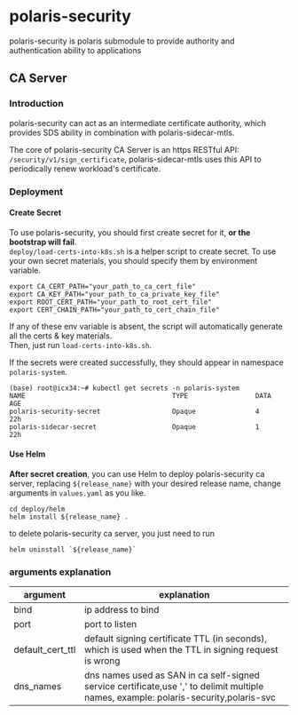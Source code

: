 # polaris-security
polaris-security is polaris submodule to provide authority and authentication ability to applications


## CA Server
### Introduction
polaris-security can act as an intermediate certificate authority, which provides SDS ability in combination with polaris-sidecar-mtls.   

The core of polaris-security CA Server is an https RESTful API: `/security/v1/sign_certificate`, polaris-sidecar-mtls uses this API to periodically renew workload's certificate.     

### Deployment
#### Create Secret
To use polaris-security, you should first create secret for it, **or the bootstrap will fail**.   
`deploy/load-certs-into-k8s.sh` is a helper script to create secret. 
To use your own secret materials, you should specify them by environment variable.
```
export CA_CERT_PATH="your_path_to_ca_cert_file"
export CA_KEY_PATH="your_path_to_ca_private_key_file"
export ROOT_CERT_PATH="your_path_to_root_cert_file"
export CERT_CHAIN_PATH="your_path_to_cert_chain_file"
```
If any of these env variable is absent, the script will automatically generate all the certs & key materials.  
Then, just run `load-certs-into-k8s.sh`.  

If the secrets were created successfully, they should appear in namespace `polaris-system`.

```
(base) root@icx34:~# kubectl get secrets -n polaris-system
NAME                                     TYPE                 DATA   AGE
polaris-security-secret                  Opaque               4      22h
polaris-sidecar-secret                   Opaque               1      22h
```

#### Use Helm
**After secret creation**, you can use Helm to deploy polaris-security ca server, replacing `${release_name}` with your desired release name, change arguments in `values.yaml` as you like.
```
cd deploy/helm
helm install ${release_name} .
```

to delete polaris-security ca server, you just need to run   
```
helm uninstall `${release_name}`
```

### arguments explanation
|  argument   | explanation  |
|  ----  | ----  |
|bind | ip address to bind |
|port| port to listen| 
|default_cert_ttl| default signing certificate TTL (in seconds), which is used when the TTL in signing request is wrong|
|dns_names|dns names used as SAN in ca self-signed service certificate,use ',' to delimit multiple names, example: polaris-security,polaris-svc|
